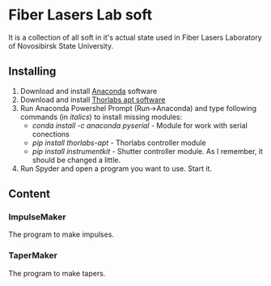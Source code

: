 # Fiber Lasers Lab soft
It is a collection of all soft in it's actual state used in Fiber Lasers Laboratory of Novosibirsk
State University.

## Installing
1. Download and install [Anaconda](https://www.anaconda.com/) software
2. Download and install [Thorlabs apt software](https://www.thorlabs.com/software_pages/ViewSoftwarePage.cfm?Code=Motion_Control&viewtab=1)
3. Run Anaconda Powershel Prompt (Run->Anaconda) and type following commands (in *italics*) to install missing modules:
	* *conda install -c anaconda pyserial* - Module for work with serial conections  
	* *pip install thorlabs-apt* - Thorlabs controller module
	* *pip install instrumentkit* - Shutter controller module. As I remember, it should be changed a little.
4. Run Spyder and open a program you want to use. Start it.

## Content

### ImpulseMaker
The program to make impulses.

### TaperMaker
 The program to make tapers.